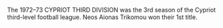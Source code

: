 The 1972–73 CYPRIOT THIRD DIVISION was the 3rd season of the Cypriot third-level football league. Neos Aionas Trikomou won their 1st title.
